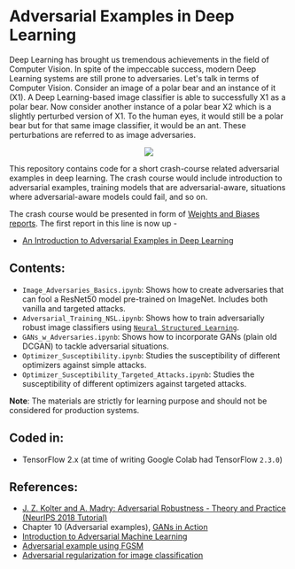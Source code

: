 # Adversarial Examples in Deep Learning

Deep Learning has brought us tremendous achievements in the field of Computer Vision. In spite of the impeccable success, modern Deep Learning systems are still prone to adversaries. Let's talk in terms of Computer Vision. Consider an image of a polar bear and an instance of it (X1). A Deep Learning-based image classifier is able to successfully X1 as a polar bear. Now consider another instance of a polar bear X2 which is a slightly perturbed version of X1. To the human eyes, it would still be a polar bear but for that same image classifier, it would be an ant. These perturbations are referred to as image adversaries.

<div align="center"><img src="https://i.ibb.co/Wkg8CSX/download.png"></img></div>

This repository contains code for a short crash-course related adversarial examples in deep learning. The crash course would include introduction to adversarial examples, training models that are adversarial-aware, situations where adversarial-aware models could fail, and so on.   

The crash course would be presented in form of [Weights and Biases reports](https://docs.wandb.com/reports). The first report in this line is now up - 
- [An Introduction to Adversarial Examples in Deep Learning](https://app.wandb.ai/authors/adv-dl/reports/An-Introduction-to-Adversarial-Examples-in-Deep-Learning--VmlldzoyMTQwODM)

## Contents:
- `Image_Adversaries_Basics.ipynb`: Shows how to create adversaries that can fool a ResNet50 model pre-trained on ImageNet. Includes both vanilla and targeted attacks. 
- `Adversarial_Training_NSL.ipynb`: Shows how to train adversarially robust image classifiers using [`Neural Structured Learning`](https://www.tensorflow.org/neural_structured_learning). 
- `GANs_w_Adversaries.ipynb`: Shows how to incorporate GANs (plain old DCGAN) to tackle adversarial situations. 
- `Optimizer_Susceptibility.ipynb`: Studies the susceptibility of different optimizers against simple attacks.
- `Optimizer_Susceptibility_Targeted_Attacks.ipynb`: Studies the susceptibility of different optimizers against targeted attacks.

**Note**: The materials are strictly for learning purpose and should not be considered for production systems.

## Coded in:
- TensorFlow 2.x (at time of writing Google Colab had TensorFlow `2.3.0`)

## References:
- [J. Z. Kolter and A. Madry: Adversarial Robustness - Theory and Practice (NeurIPS 2018 Tutorial)](https://adversarial-ml-tutorial.org/)
- Chapter 10 (Adversarial examples), [GANs in Action](https://www.manning.com/books/gans-in-action)
- [Introduction to Adversarial Machine Learning](https://blog.floydhub.com/introduction-to-adversarial-machine-learning/)
- [Adversarial example using FGSM](https://www.tensorflow.org/tutorials/generative/adversarial_fgsm)
- [Adversarial regularization for image classification](https://www.tensorflow.org/neural_structured_learning/tutorials/adversarial_keras_cnn_mnist)
